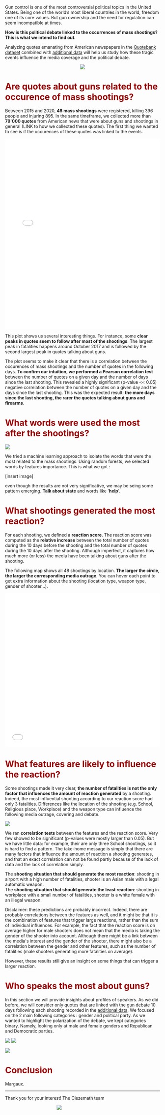 <head>
 <style>
    
  .main-content {max-width: 100%;}
  .large_content {max-width: 100%;}
  
  .page-header {
  color: #ffffff;
  text-align: center;
  background-color: #870000;
  background-image: url("background.jpg");
  background-size: 100%;
  
  @include large {
    padding: 5rem 6rem;
  }

  @include medium {
    padding: 3rem 4rem;
  }

  @include small {
    padding: 2rem 1rem;
  }
}
   
 </style>
</head>

Gun control is one of the most controversial political topics in the United States. Being one of the world’s most liberal countries in the world, freedom one of its core values. But gun ownership and the need for regulation can seem incompatible at times.

**How is this political debate linked to the occurrences of mass shootings? This is what we intend to find out.**

Analyzing quotes emanating from American newspapers in the [Quotebank dataset](https://quotebank.dlab.tools) combined with [additional data](https://www.motherjones.com/politics/2012/12/mass-shootings-mother-jones-full-data/) will help us study how these tragic events influence the media coverage and the political debate. 

<div align="center">
<img src="guns_comic.gif" />
</div>

<h1 style="color: #990000;">Are quotes about guns related to the occurence of mass shootings?</h1>

Between 2015 and 2020, **48 mass shootings** were registered, killing 396 people and injuring 895. In the same timeframe, we collected more than **79'000 quotes** from American news that were about guns and shootings in general (LINK to how we collected these quotes). The first thing we wanted to see is if the occurences of these quotes was linked to the events.

<iframe src="time_fatalities.html" width="100%" height=620 frameBorder="0"></iframe>

This plot shows us several interesting things. For instance, some **clear peaks in quotes seem to follow after most of the shootings**. The largest peak in fatalities happens around October 2017 and is followed by the second largest peak in quotes talking about guns.

The plot seems to make it clear that there is a correlation between the occurences of mass shootings and the number of quotes in the following days. **To confirm our intuition, we performed a Pearson correlation test** between the number of quotes on a given day and the number of days since the last shooting. This revealed a highly significant (p-value << 0.05) negative correlation between the number of quotes on a given day and the days since the last shooting. This was the expected result: **the more days since the last shooting, the rarer the quotes talking about guns and firearms**.

<h1 style="color: #990000;">What words were used the most after the shootings?</h1>


![](deco1.jpg)

We tried a machine learning approach to isolate the words that were the most related to the mass shootings. Using random forests, we selected words by features importance. This is what we got : 

[insert image]

even though the results are not very significative, we may be seing some pattern emerging. **Talk about state** and words like '**help**'. 

<h1 style="color: #990000;">What shootings generated the most reaction?</h1>

For each shooting, we defined a **reaction score**. The reaction score was computed as the **relative increase** between the total number of quotes during the 10 days before the shooting and the total number of quotes during the 10 days after the shooting. Although imperfect, it captures how much more (or less) the media have been talking about guns after the shooting.

The following map shows all 48 shootings by location. **The larger the circle, the larger the corresponding media outrage**. You can hover each point to get extra information about the shooting (location type, weapon type, gender of shooter...).
<iframe src="map.html" width="100%" height=500 frameBorder="0"></iframe>

<h1 style="color: #990000;">What features are likely to influence the reaction?</h1>

Some shootings made it very clear, **the number of fatalities is not the only factor that influences the amount of reaction generated** by a shooting. Indeed, the most influential shooting according to our reaction score had only 3 fatalities. Differences like the location of the shooting (e.g. School, Religious place, Workplace) and the weapon type can influence the following media outrage, covering and debate.

![](features.jpg)

We ran **correlation tests** between the features and the reaction score. Very few showed to be significant (p-values were mostly larger than 0.05). But we have little data: for example, their are only three School shootings, so it is hard to find a pattern. The take-home message is simply that there are many factors that influence the amount of reaction a shooting generates, and that an exact correlation can not be found partly because of the lack of data and the lack of correlation simply.

The **shooting situation that should generate the most reaction**: shooting in airport with a high number of fatalities, shooter is an Asian male with a legal automatic weapon.<br>
The **shooting situation that should generate the least reaction**: shooting in workplace with a small number of fatalities, shooter is a white female with an illegal  weapon.

Disclaimer: these predictions are probably incorrect. Indeed, there are probably correlations between the features as well, and it might be that it is the combination of features that trigger large reactions, rather than the sum of individual influences. For example, the fact that the reaction score is on average higher for male shooters does not mean that the media is taking the gender of the shooter into account. Although there might be a link between the media's interest and the gender of the shooter, there might also be a correlation between the gender and other features, such as the number of fatalities (male shooters generating more fatalities on average).

However, these results still give an insight on some things that can trigger a larger reaction.

<h1 style="color: #990000;">Who speaks the most about guns?</h1>

In this section we will provide insights about profiles of speakers. As we did before, we will consider only quotes that are linked with the gun debate 10 days following each shooting recorded in the [additional data](https://www.motherjones.com/politics/2012/12/mass-shootings-mother-jones-full-data/). We focused on the 2 main following categories : gender and political party. As we wanted to highlight the polarization of the debate, we kept categories binary. Namely, looking only at male and female genders and Republican and Democratic parties.

![](Party.jpg)
![](Gender.jpg)

![](deco2.jpg)

<h1 style="color: #990000;">Conclusion</h1>

Margaux.

----
Thank you for your interest!
The Clezemath team
<div align="center" style="width:70%">
<img src="clezemath.jpg" />
</div>
